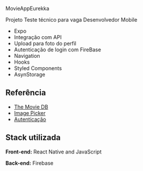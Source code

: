 
MovieAppEurekka

Projeto Teste técnico para vaga Desenvolvedor Mobile
- Expo
- Integração com API
- Upload para foto do perfil
- Autenticação de login com FireBase
- Navigation
- Hooks
- Styled Components
- AsynStorage
## Referência

 - [The Movie DB](https://www.themoviedb.org/?language=pt-BR)
 - [Image Picker](https://docs.expo.dev/versions/latest/sdk/imagepicker/)
 - [Autenticação](https://firebase.google.com/docs/auth/web/password-auth?hl=pt-br)


## Stack utilizada

**Front-end:** React Native and JavaScript

**Back-end:** Firebase



    

